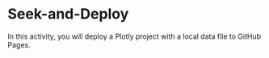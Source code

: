 # Seek-and-Deploy
In this activity, you will deploy a Plotly project with a local data file to GitHub Pages.
